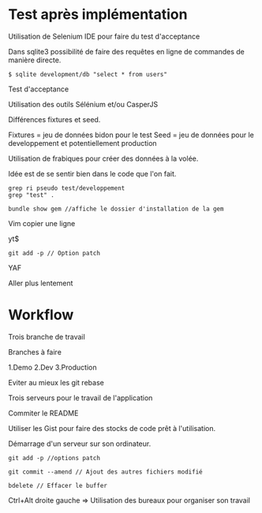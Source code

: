 # Test après implémentation

Utilisation de Selenium IDE pour faire du test d'acceptance



Dans sqlite3 possibilité de faire des requêtes en ligne de commandes de manière directe. 
```
$ sqlite development/db "select * from users"

```

Test d'acceptance 

Utilisation des outils Sélénium et/ou CasperJS


Différences fixtures et seed.

Fixtures =  jeu de données bidon pour le test
Seed = jeu de données pour le developpement et potentiellement production

Utilisation de frabiques pour créer des données à la volée.

Idée est de se sentir bien dans le code que l'on fait.

```
grep ri pseudo test/developpement
grep "test" .
```

```
bundle show gem //affiche le dossier d'installation de la gem
```

Vim copier une ligne 

yt$

```
git add -p // Option patch
```

YAF

Aller plus lentement


# Workflow

Trois branche de travail

Branches à faire

1.Demo
2.Dev
3.Production

Eviter au mieux les git rebase

Trois serveurs pour le travail de l'application

Commiter le README

Utiliser les Gist pour faire des stocks de code prêt à l'utilisation.

Démarrage d'un serveur sur son ordinateur.

```
git add -p //options patch

git commit --amend // Ajout des autres fichiers modifié

bdelete // Effacer le buffer

```

Ctrl+Alt droite gauche => Utilisation des bureaux pour organiser son travail




